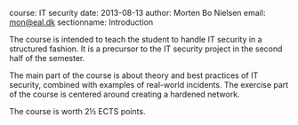 course: IT security
date: 2013-08-13
author: Morten Bo Nielsen
email: mon@eal.dk
sectionname: Introduction

The course is intended to teach the student to handle IT security in a structured fashion. It is a precursor to the IT security project in the second half of the semester.

The main part of the course is about theory and best practices of IT security, combined with examples of real-world incidents. The exercise part of the course is centered around creating a hardened network. 

The course is worth 2½ ECTS points.
